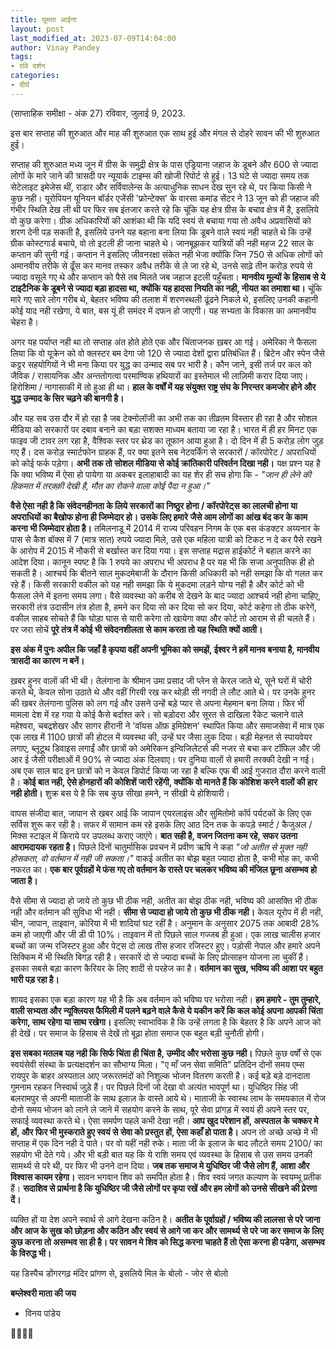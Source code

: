```yaml
---
title: घूमता आईना
layout: post
last_modified_at: 2023-07-09T14:04:00
author: Vinay Pandey
tags:
- रवि दर्शन
categories:
- दीर्घ
---
```

(साप्ताहिक समीक्षा - अंक 27)
रविवार, जुलाई 9, 2023.

इस बार सप्ताह की शुरुआत और माह की शुरुआत एक साथ हुई और मंगल से दोहरे सावन की भी शुरुआत हुई। 

सप्ताह की शुरुआत  मध्य जून में ग्रीस के समुद्री क्षेत्र के पास एड्रियाना जहाज के डूबने और 600 से ज्यादा लोगों के मारे जाने की त्रासदी पर न्यूयार्क टाइम्स की खोजी रिपोर्ट से हुई। 13 घंटे से ज्यादा समय तक सेटेलाइट इमेजेस थीं, राडार और सर्विवालेन्स के अत्याधुनिक साधन देख सुन रहे थे, पर किया किसी ने कुछ नही। यूरोपियन यूनियन बॉर्डर एजेंसी 'फ्रोन्टेक्स' के वारसा कमांड सेंटर ने 13 जून को ही जहाज की गंभीर स्थिति देख ली थी पर फिर सब इंतजार करते रहे कि चूंकि यह क्षेत्र ग्रीस के बचाव क्षेत्र में है, इसलिये वो कुछ करेगा। ग्रीक अधिकारियों की आशंका थी कि यदि स्वयं से बचाया गया तो अवैध अप्रवासियों को शरण देनी पड़ सकती है, इसलिये उनने यह बहाना बना लिया कि डूबने वाले स्वयं नही चाहते थे कि उन्हें ग्रीक कोस्टगार्ड बचाये, वो तो इटली ही जाना चाहते थे। जानबूझकर यात्रियों की नही महज 22 साल के कप्तान की सुनी गई। कप्तान ने इसलिए जीवनरक्षा संकेत नही भेजा क्योंकि जिन 750 से अधिक लोगों को अमानवीय तरीके से ढूँस कर मानव तस्कर अवैध तरीके से ले जा रहे थे, उनसे साढ़े तीन करोड़ रुपये से ज्यादा वसूले गए थे और कप्तान को पैसे तब मिलते जब जहाज इटली पहुँचता। **मानवीय मूल्यों के हिसाब से ये टाइटैनिक के डूबने से ज्यादा बड़ा हादसा था, क्योंकि यह हादसा नियति का नही, नीयत का तमाशा था।** चूंकि मारे गए सारे लोग गरीब थे, बेहतर भविष्य की तलाश में शरणस्थली ढूंढने निकले थे, इसलिए उनकी कहानी कोई याद नही रखेगा, ये बात, बस यूं ही समंदर में दफन हो जाएगी। यह सभ्यता के विकास का अमानवीय चेहरा है।

अगर यह पर्याप्त नही था तो सप्ताह अंत होते होते एक और चिंताजनक ख़बर आ गई। अमेरिका ने फैसला लिया कि वो यूक्रेन को वो क्लस्टर बम देगा जो 120 से ज्यादा देशों द्वारा प्रतिबंधित हैं। ब्रिटेन और स्पेन जैसे कट्टर सहयोगियों ने भी मना किया पर युद्ध का उन्माद सब पर भारी है। कौन जाने, इसी तर्ज पर कल को जैविक / रासायनिक  और अन्ततोगत्वा परमाण्विक हथियारों का इस्तेमाल भी लाज़िमी करार दिया जाए। हिरोशिमा / नागासाकी में तो हुआ ही था। **हाल के वर्षों में यह संयुक्त राष्ट्र संघ के निरन्तर कमजोर होने और युद्ध उन्माद के सिर चढ़ने की बानगी है।**

और यह सब उस दौर में हो रहा है जब टेक्नोलॉजी का अभी तक का तीव्रतम विस्तार ही रहा है और सोशल मीडिया को सरकारों पर दबाव बनाने का बड़ा सशक्त माध्यम बताया जा रहा है। भारत में ही हर मिनट एक फाइव जी टावर लग रहा है, वैश्विक स्तर पर थ्रेड का तूफान आया हुआ है। दो दिन में ही 5 करोड़ लोग जुड़ गए हैं। दस करोड़ स्मार्टफोन ग्राहक हैं, पर क्या इतने सब नेटवर्किंग से सरकारों / कॉरपोरेट / अपराधियों को कोई फर्क पड़ेगा। **अभी तक तो सोशल मीडिया से कोई क्रांतिकारी परिवर्तन दिखा नही।** यक्ष प्रश्न यह है कि क्या भविष्य में ऐसा हो  पायेगा या अकबर इलाहाबादी का यह शेर ही सच होगा कि -
*"जान ही लेने की हिकमत में तरक़्क़ी देखी है,*
*मौत का रोकने वाला कोई पैदा न हुआ।"*

**वैसे ऐसा नही है कि संवेदनहीनता के लिये सरकारों का निष्ठुर होना / कॉरपोरेट्स का लालची होना या अपराधियों का बैखोफ होना ही जिम्मेदार हो। उसके लिए हमारे जैसे आम लोगों का आंख बंद कर के काम करना भी जिम्मेदार होता है।** तमिलनाडू में 2014 में राज्य परिवहन निगम के एक बस कंडक्टर अय्यनार के पास से कैश बॉक्स में 7 (मात्र सात) रुपये ज्यादा मिले, उसे एक महिला यात्री को टिकट न दे कर पैसे रखने के आरोप में 2015 में नौकरी से बर्खास्त कर दिया गया। इस सप्ताह मद्रास हाईकोर्ट ने बहाल करने का आदेश दिया। कानून स्पष्ट है कि 1 रुपये का अपराध भी अपराध है पर यह भी कि सजा अनुपातिक ही हो सकती है। आश्चर्य कि बीतने साल मुकदमेबाजी के दौरान किसी अधिकारी को नही समझा कि वो गलत कर रहे हैं। किसी सरकारी वकील को यह नही समझा कि ये मुकदमा लड़ने योग्य नही है और कोर्ट को भी फैसला लेने में इतना समय लगा। वैसे व्यवस्था को करीब से देखने के बाद ज्यादा आश्चर्य नही होना चाहिए, सरकारी तंत्र उदासीन तंत्र होता है, हमने कर दिया सो कर दिया सो कर दिया, कोर्ट कहेगा तो ठीक करेगें, वकील साहब सोचते हैं कि घोड़ा घास से यारी करेगा तो खायेगा क्या और कोर्ट तो आराम से ही चलते हैं। पर जरा सोचें **पूरे तंत्र में कोई भी संवेदनशीलता से काम करता तो यह स्थिति क्यों आती।**

**इस अंक में पुनः अपील कि जहाँ है कृपया वहीं अपनी भूमिका को समझें, ईश्वर ने हमें मानव बनाया है, मानवीय त्रासदी का कारण न बनें।**

ख़बर हुनर वालों की भी थी। तेलंगाना के श्रीमान उमा प्रसाद जी प्लेन से केरल जाते थे, सूने घरों में चोरी करते थे, केवल सोना उठाते थे और वहीं गिरवी रख कर थोड़ी सी नगदी ले लौट आते थे। पर उनके हुनर की खबर तेलंगाना पुलिस को लग गई और उसने उन्हें बड़े प्यार से अपना मेहमान बना लिया। फिर भी मामला देश में रह गया ये कोई कैसे बर्दाश्त करे। सो बड़ोदरा और सूरत से दाखिला रैकेट चलाने वाले महेश्वरा, चबद्रशेखर और सागर हीरानी ने 'वॉयस ऑफ़ इमिग्रेशन' स्थापित किया और समाजसेवा में मात्र एक एक लाख में 1100 छात्रों की होटल में व्यवस्था की, उन्हें घर जैसा लुक दिया। बड़ी मेहनत से स्पायवेयर लगाए, ब्लूटूथ डिवाइस लगाईं और छात्रों को अमेरिकन इन्विजिलेटर्स की नजर से बचा कर टॉफिल और जी आर ई जैसी परीक्षाओं में 90% से ज्यादा अंक दिलवाए। पर दुनिया वालों से हमारी तरक्की देखी न गई। अब एक साल बाद इन छात्रों को न केवल डिपोर्ट किया जा रहा है बल्कि एफ बी आई गुजरात दौरा करने वाली है। **कोई बात नही, ऐसे होनहारों की कोशिशें जारी रहेंगी, क्योंकि वो मानते हैं कि कोशिश करने वालों की हार नही होती।** शुक्र बस ये है कि सब कुछ सीखा हमने, न सीखी ये होशियारी।

वापस संजीदा बात, जापान से खबर आई कि जापान एयरलाइंस और सुमितोमो कॉर्प पर्यटकों के लिए एक सर्विस शुरू कर रही है। सफर में सामान कम रहे इसके लिए आठ दिन तक के कपड़े स्मार्ट / कैजुअल / मिक्स स्टाइल में किराये पर उपलब्ध कराए जाएंगे। **बात सही है, वजन जितना कम रहे, सफर उतना आरामदायक रहता है।** पिछले दिनों चातुर्मासिक प्रवचन में प्रवीण ऋषि ने कहा *"जो अतीत से मुक्त नही होसकता, वो वर्तमान में नही जी सकता।"*  वाकई अतीत का बोझ बहुत ज्यादा होता है, कभी मोह का, कभी नफरत का। **एक बार पूर्वग्रहों मे फंस गए तो वर्तमान के रास्ते पर चलकर भविष्य की मंजिल छूना असम्भव हो जाता है।**

वैसे सीमा से ज्यादा हो जाये तो कुछ भी ठीक नही, अतीत का बोझ ठीक नही, भविष्य की आसक्ति भी ठीक नही और वर्तमान की सुविधा भी नही। **सीमा से ज्यादा हो जाये तो कुछ भी ठीक नही।** केवल यूरोप में ही नही, चीन, जापान, ताइवान, कोरिया में भी शादियां घट रहीं है। अनुमान के अनुसार 2075 तक आबादी 28% कम हो जाएगी और जी डी पी 10%। ताइवान में तो पिछले साल गज्जब ही हुआ। एक लाख चालीस हजार बच्चों का जन्म रजिस्टर हुआ और पेट्स दो लाख तीस हजार रजिस्टर हुए। पड़ोसी नेपाल और हमारे अपने सिक्किम में भी स्थिति बिगड़ रही है। सरकारें दो से ज्यादा बच्चों के लिए प्रोत्साहन योजना ला चुकीं हैं। इसका सबसे बड़ा कारण कैरियर के लिए शादी से परहेज का है। **वर्तमान का सुख, भविष्य की आशा पर बहुत भारी पड़ रहा है।** 

शायद इसका एक बड़ा कारण यह भी है कि अब वर्तमान को भविष्य पर भरोसा नही। **हम हमारे - तुम तुम्हारे, वाली सभ्यता और न्यूक्लियस फैमिली में पलने बढ़ने वाले कैसे ये यकीन करें कि कल कोई अपना आपकी चिंता करेगा, साथ रहेगा या साथ रखेगा।** इसलिए स्वाभाविक है कि उन्हें लगता है कि बेहतर है कि अपने आज को ही देखें। पर समाज के हिसाब से देखें तो बूढ़ा होता समाज एक बहुत बड़ी चुनौती होगी।

**इस सबका मतलब यह नही कि सिर्फ चिंता ही चिंता है, उम्मीद और भरोसा  कुछ नही।** पिछले कुछ वर्षों से एक स्वयंसेवी संस्था के प्रत्यक्षदर्शन का सौभाग्य मिला। "ए माँ जन सेवा समिति" प्रतिदिन दोनों समय एम्स रायपुर के बाहर अस्पताल आए जरूरतमंदों को निशुल्क भोजन वितरण करती है। कई बड़े बड़े दानदाता गुमनाम रहकर  निस्वार्थ जुड़े हैं। पर पिछले दिनों जो देखा वो अत्यंत भावपूर्ण था। युधिष्ठिर सिंह जी बलरामपुर से अपनी माताजी के साथ इलाज़ के वास्ते आये थे। माताजी के स्वास्थ लाभ के समयकाल में रोज दोनो समय भोजन को लाने ले जाने में सहयोग करने के साथ, पूरे सेवा प्रांगड़ में स्वयं ही अपने स्तर पर, सफाई व्यवस्था करते थे। ऐसा समर्पण पहले कभी देखा नही। **आप खुद परेशान हों, अस्पताल के चक्कर मे हों, और फिर भी मुस्कराते हुए स्वयं से सेवा को प्रस्तुत हों, ऐसा कहाँ हो पाता है।** अपन तो अच्छे अच्छे में भी सप्ताह में एक दिन नही दे पाते। पर वो यहीं नही रुके। माता जी के इलाज के बाद लौटते समय 2100/ का सहयोग भी देते गये। और भी बड़ी बात यह कि ये राशि समय एवं व्यवस्था के हिसाब से उस समय उनकी सामर्थ्य से परे थी, पर फिर भी उनने दान दिया। **जब तक समाज मे युधिष्ठिर जी जैसे लोग हैं, आशा और विश्वास कायम रहेगा।** सावन भगवान शिव को समर्पित होता है। शिव स्वयं जगत कल्याण के स्वयम्भू प्रतीक हैं। **सदाशिव से प्रार्थना है कि युधिष्ठिर जी जैसे लोगों पर कृपा रखें और हम लोगों को उनसे सीखने की प्रेरणा दें।**

व्यक्ति हों या देश अपने स्वार्थ से आगे देखना कठिन है। **अतीत के पूर्वाग्रहों / भविष्य की लालसा से परे जाना और आज के सुख को छोड़ना और कठिन और स्वयं से आगे जा कर और सामर्थ्य से परे जा कर समाज के लिए कुछ करना तो असम्भव सा ही है। पर सावन मे शिव को सिद्ध करना चाहते हैं तो ऐसा करना ही पडेगा, असम्भव के विरुद्ध भी।**

यह डिस्पैच डोंगरगढ़ मंदिर प्रांगण से, 
इसलिये मिल के बोलो - जोर से बोलो

**बम्लेश्वरी माता की जय**

- विनय पांडेय

🙏🌷🌷🙏


